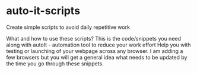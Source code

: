 # auto-it-scripts
Create simple scripts to avoid daily repetitive work

What and how to use these scripts?
  This is the code/snippets you need along with autoIt - automation tool to reduce your work effort
  Help you with testing or launching of your webpage across any browser. 
  I am adding a few browsers but you will get a general idea what needs to be updated by the time you go through these snippets.
